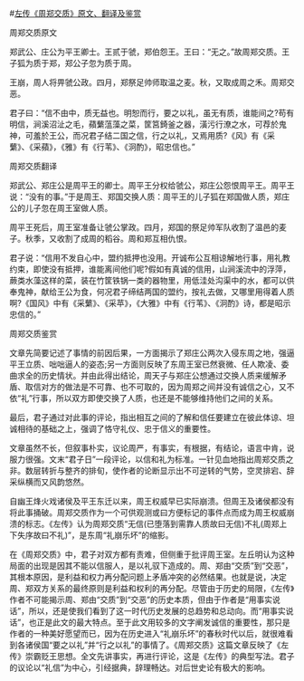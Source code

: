 #[左传《周郑交质》原文、翻译及鉴赏](https://www.vrrw.net/wx/13978.html)

周郑交质原文

郑武公、庄公为平王卿士。王贰于虢，郑伯怨王。王曰：“无之。”故周郑交质。王子狐为质于郑，郑公子忽为质于周。

王崩，周人将畀虢公政。四月，郑祭足帅师取温之麦。秋，又取成周之禾。周郑交恶。

君子曰：“信不由中，质无益也。明恕而行，要之以礼，虽无有质，谁能间之?苟有明信，涧溪沼沚之毛，蘋蘩蕰藻之菜，筐筥錡釜之器，潢污行潦之水，可荐於鬼神，可羞於王公，而况君子结二国之信，行之以礼，又焉用质?《风》有《采蘩》、《采蘋》，《雅》有《行苇》、《泂酌》，昭忠信也。”



周郑交质翻译

郑武公、郑庄公是周平王的卿士。周平王分权给虢公，郑庄公怨恨周平王。周平王说：“没有的事。”于是周王、郑国交换人质：周平王的儿子狐在郑国做人质，郑庄公的儿子忽在周王室做人质。

周平王死后，周王室准备让虢公掌政。四月，郑国的祭足帅军队收割了温邑的麦子。秋季，又收割了成周的稻谷。周和郑互相仇恨。

君子说：“信用不发自心中，盟约抵押也没用。开诚布公互相谅解地行事，用礼教约束，即使没有抵押，谁能离间他们呢?假如有真诚的信用，山涧溪流中的浮萍，蕨类水藻这样的菜，装在竹筐铁锅一类的器物里，用低洼处沟渠中的水，都可以供奉鬼神，献给王公为食，何况君子缔结两国的盟约，按礼去做，又哪里用得着人质啊?《国风》中有《采蘩》、《采苹》，《大雅》中有《行苇》、《泂酌》诗，都是昭示忠信的。”

周郑交质鉴赏

文章先简要记述了事情的前因后果，一方面揭示了郑庄公两次入侵东周之地，强逼平王立质、咄咄逼人的姿态;另一方面则反映了东周王室已然衰微、任人欺凌、委曲求全的历史情状。并由此得出结论，周天子与郑庄公想通过交换人质来缓解矛盾、取信对方的做法是不可靠、也不可取的，因为周郑之间并没有诚信之心，又不依“礼”行事，所以双方即使交换了人质，也还是不能够维持他们之间的关系。

最后，君子通过对此事的评论，指出相互之间的了解和信任要建立在彼此体谅、坦诚相待的基础之上，强调了恪守礼仪、忠于信义的重要性。

文章虽然不长，但叙事朴实，议论周严，有事实，有根据，有结论，语言中肯，说服力很强。文末“君子日”一段评论，以信和礼为标准。一针见血地指出周郑交质之非。数层转折与整齐的排旬，使作者的论断显示出不可逆转的气势，空灵排宕、辞采纵横而又风韵悠然。

自幽王烽火戏诸侯及平王东迁以来，周王权威早已实际崩溃。但周王及诸侯都没有将此事捅破。周郑交质作为一个可供观测或曰方便标记的事件点而成为周王权威崩溃的标志。《左传》认为周郑交质“无信(已堕落到需靠人质故曰无信)不礼(周郑上下失序故曰不礼)”，是东周“礼崩乐坏”的缩影。

在《周郑交质》中，君子对双方都有责难，但侧重于批评周王室。左丘明认为这种局面的出现是因其不能以信服人，是以礼驭下造成的。周、郑由“交质”到“交恶”，其根本原因，是利益和权力再分配问题上矛盾冲突的必然结果。也就是说，决定周、郑双方关系的最终原则是利益和权利的再分配。尽管由于历史的局限，《左传》作者不可能揭示周、郑由“交质”到“交恶”的历史本质，但由于作者是“用事实说话”，所以，还是使我们看到了这一时代历史发展的总趋势和总动向。而“用事实说话”，也正是此文的最大特点。至于此文用较多的文字阐发诚信的重要性，那只是作者的一种美好愿望而已，因为在历史进入“礼崩乐坏”的春秋时代以后，就很难看到各诸侯国“要之以礼”并“行之以礼”的事情了。《周郑交质》这篇文章反映了《左传》崇霸贬王思想。全文先讲事实，再进行评论，这是《左传》的典型写法。君子的议论以“礼信”为中心，引经据典，辞理畅达。对后世史论有极大的影响。

